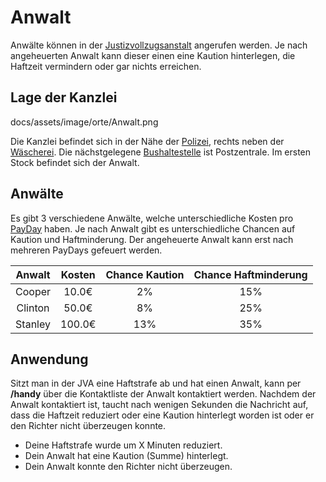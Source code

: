 # Anwalt 

Anwälte können in der [Justizvollzugsanstalt](../../pages/gebäude/jva.md) angerufen werden. Je nach angeheuerten Anwalt kann dieser einen eine Kaution hinterlegen, die Haftzeit vermindern oder gar nichts erreichen.

## Lage der Kanzlei

docs/assets/image/orte/Anwalt.png

Die Kanzlei befindet sich in der Nähe der [Polizei](../../pages/fraktionen/polizei.md), rechts neben der [Wäscherei](../../pages/nebenjobs/wäscherei.md). Die nächstgelegene [Bushaltestelle](../../pages/öpnv/bus.md) ist Postzentrale. Im ersten Stock befindet sich der Anwalt.

## Anwälte

Es gibt 3 verschiedene Anwälte, welche unterschiedliche Kosten pro [PayDay](../../pages/allgemein/payday.md) haben. Je nach Anwalt gibt es unterschiedliche Chancen auf Kaution und Haftminderung. Der angeheuerte Anwalt kann erst nach mehreren PayDays gefeuert werden.

| Anwalt | Kosten | Chance Kaution | Chance Haftminderung |
|:-:|:-:|:-:|:-:|
| Cooper | 10.0€ | 2% | 15% |
| Clinton | 50.0€ | 8% | 25% |
| Stanley | 100.0€ | 13% | 35% |

## Anwendung
Sitzt man in der JVA eine Haftstrafe ab und hat einen Anwalt, kann per **/handy** über die Kontaktliste der Anwalt kontaktiert werden. Nachdem der Anwalt kontaktiert ist, taucht nach wenigen Sekunden die Nachricht auf, dass die Haftzeit reduziert oder eine Kaution hinterlegt worden ist oder er den Richter nicht überzeugen konnte.

* Deine Haftstrafe wurde um X Minuten reduziert.
* Dein Anwalt hat eine Kaution (Summe) hinterlegt.
* Dein Anwalt konnte den Richter nicht überzeugen.
